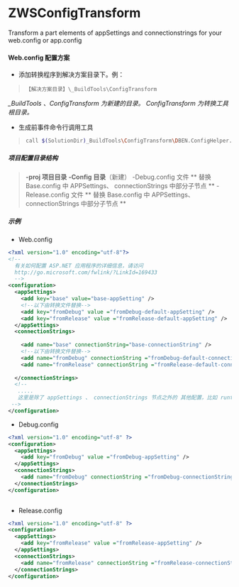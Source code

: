 # ZWSConfigTransform
Transform a part elements of  appSettings and connectionstrings for your web.config or app.config

#### Web.config 配置方案

- 添加转换程序到解决方案目录下。例：

> ```
> 【解决方案目录】\_BuildTools\ConfigTransform
> ```

*_BuildTools 、ConfigTransform  为新建的目录。 ConfigTransform 为转换工具根目录。*

- 生成前事件命令行调用工具

> ```bash
> call $(SolutionDir)_BuildTools\ConfigTransform\DBEN.ConfigHelper.exe $(ConfigurationName) $(ProjectDir)Config\ $(ProjectDir)Web.config
> ```

##### 项目配置目录结构

> **-proj 项目目录**
>     **-Config 目录**（新建）
>         -Debug.config 文件   ** 替换 Base.config 中 APPSettings、 connectionStrings 中部分子节点 **
>         -Release.config 文件 ** 替换 Base.config 中 APPSettings、 connectionStrings 中部分子节点 **

##### 示例

- Web.config 

```xml
<?xml version="1.0" encoding="utf-8"?>
<!--
  有关如何配置 ASP.NET 应用程序的详细信息，请访问
  http://go.microsoft.com/fwlink/?LinkId=169433
  -->
<configuration>
  <appSettings>
    <add key="base" value="base-appSetting" />
    <!--以下由转换文件替换-->
    <add key="fromDebug" value ="fromDebug-default-appSetting" />
    <add key="fromRelease" value ="fromRelease-default-appSetting" />
  </appSettings>
  <connectionStrings>
      
    <add name="base" connectionString="base-connectionString" />
    <!--以下由转换文件替换-->
    <add name="fromDebug" connectionString ="fromDebug-default-connectionString" />
    <add name="fromRelease" connectionString ="fromRelease-default-connectionString" />
 
  </connectionStrings>
  <!--
   ..... 
   这里是除了 appSettings 、 connectionStrings 节点之外的 其他配置，比如 runtime 节点.
 -->
</configuration>
```

- Debug.config

```xml
<?xml version="1.0" encoding="utf-8" ?>
<configuration>
  <appSettings>
    <add key="fromDebug" value ="fromDebug-appSetting" />
  </appSettings>
  <connectionStrings>
    <add name="fromDebug" connectionString ="fromDebug-connectionString" />
  </connectionStrings>
</configuration>
 
```

- Release.config

```xml
<?xml version="1.0" encoding="utf-8" ?>
<configuration>
  <appSettings>
    <add key="fromRelease" value ="fromRelease-appSetting" />
  </appSettings>
  <connectionStrings>
    <add name="fromRelease" connectionString ="fromRelease-connectionString" />
  </connectionStrings>
</configuration>
```
